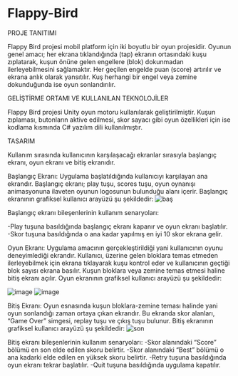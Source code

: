 # Flappy-Bird
  PROJE TANITIMI
  
  Flappy Bird projesi mobil platform için iki boyutlu bir oyun projesidir. Oyunun genel amacı; her ekrana tıklandığında (tap) ekranın ortasındaki kuşu zıplatarak, kuşun önüne gelen engellere (blok) dokunmadan ilerleyebilmesini sağlamaktır. Her geçilen engelde puan (score) artırılır ve ekrana anlık olarak yansıtılır. Kuş herhangi bir engel veya zemine dokunduğunda ise oyun sonlandırılır.
  
  GELİŞTİRME ORTAMI VE KULLANILAN TEKNOLOJİLER
  
  Flappy Bird projesi Unity oyun motoru kullanılarak geliştirilmiştir. Kuşun zıplaması, butonların aktive edilmesi, skor sayacı gibi oyun özellikleri için ise kodlama kısmında C# yazılım dili kullanılmıştır.
  
  TASARIM
  
  Kullanım sırasında kullanıcının karşılaşacağı ekranlar sırasıyla başlangıç ekranı, oyun ekranı ve bitiş ekranıdır.
  
Başlangıç Ekranı: Uygulama başlatıldığında kullanıcıyı karşılayan ana ekrandır. Başlangıç ekranı; play tuşu, scores tuşu, oyun oynanışı animasyonuna ilaveten oyunun logosunun bulunduğu alanı içerir. Başlangıç ekranının grafiksel kullanıcı arayüzü şu şekildedir:
![baş](https://user-images.githubusercontent.com/74682394/200574263-d82b6ae6-7926-4d37-a360-2506ad49da32.png)

Başlangıç ekranı bileşenlerinin kullanım senaryoları:

-Play tuşuna basıldığında başlangıç ekranı kapanır ve oyun ekranı başlatılır.
-Skor tuşuna basıldığında o ana kadar yapılmış en iyi 10 skor ekrana gelir.

Oyun Ekranı: Uygulama amacının gerçekleştirildiği yani kullanıcının oyunu deneyimlediği ekrandır. Kullanıcı, üzerine gelen bloklara temas etmeden ilerleyebilmek için ekrana tıklayarak kuşu kontrol eder ve kullanıcının geçtiği blok sayısı ekrana basılır. Kuşun bloklara veya zemine temas etmesi haline bitiş ekranı açılır. Oyun ekranının grafiksel kullanıcı arayüzü şu şekildedir:

![image](https://user-images.githubusercontent.com/74682394/200567333-52b0d159-8728-4ac2-af6e-058efe1f1bdd.png)
![image](https://user-images.githubusercontent.com/74682394/200567368-4d9c4235-2f67-420a-8b52-9b3266c072f7.png)

Bitiş Ekranı: Oyun esnasında kuşun bloklara-zemine teması halinde yani oyun sonlandığı zaman ortaya çıkan ekrandır. Bu ekranda skor alanları, “Game Over” simgesi, replay tuşu ve çıkış tuşu bulunur. Bitiş ekranının grafiksel kullanıcı arayüzü şu şekildedir:
![son](https://user-images.githubusercontent.com/74682394/200570020-f3d18b58-b85e-47fa-b700-b1cce0595297.png)

Bitiş ekranı bileşenlerinin kullanım senaryoları:
-Skor alanındaki “Score” bölümü en son elde edilen skoru belirtir.
-Skor alanındaki “Best” bölümü o ana kadarki elde edilen en yüksek skoru belirtir.
-Retry tuşuna basıldığında oyun ekranı tekrar başlatılır.
-Quit tuşuna basıldığında uygulama kapatılır.




